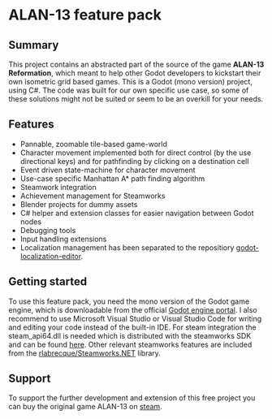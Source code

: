 # ALAN-13 feature pack
## Summary
This project contains an abstracted part of the source of the game **ALAN-13 Reformation**, which meant to help other Godot developers to kickstart their own isometric grid based games.
This is a Godot (mono version) project, using C#. The code was built for our own specific use case, so some of these solutions might not be suited or seem to be an overkill for your needs.
## Features
* Pannable, zoomable tile-based game-world
* Character movement implemented both for direct control (by the use directional keys) and for pathfinding by clicking on a destination cell
* Event driven state-machine for character movement 
* Use-case specific Manhattan A* path finding algorithm
* Steamwork integration 
* Achievement management for Steamworks
* Blender projects for dummy assets
* C# helper and extension classes for easier navigation between Godot nodes
* Debugging tools 
* Input handling extensions
* Localization management has been separated to the repositiory [godot-localization-editor](https://github.com/DevViktorKovacs/godot-localization-editor).

## Getting started
To use this feature pack, you need the mono version of the Godot game engine, which is downloadable from the official [Godot engine portal](https://godotengine.org/download).
I also recommend to use Microsoft Visual Studio or Visual Studio Code for writing and editing your code instead of the built-in IDE.
For steam integration the steam_api64.dll is needed which is distributed with the steamworks SDK and can be found [here](https://partner.steamgames.com/doc/sdk/api/example).
Other relevant steamworks features are included from the [rlabrecque/Steamworks.NET](https://github.com/rlabrecque/Steamworks.NET) library. 
## Support
To support the further development and extension of this free project you can buy the original game ALAN-13 on [steam](https://store.steampowered.com/app/1888130/ALAN13_Reformation).
